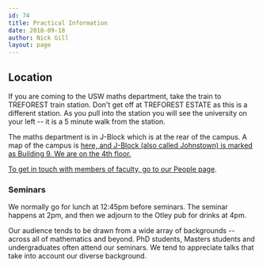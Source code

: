 ```yaml
---
id: 74
title: Practical Information
date: 2018-09-18
author: Nick Gill
layout: page
---
```


## Location

If you are coming to the USW maths department, take the train to TREFOREST train station. Don't get off at TREFOREST ESTATE as this is a different station. As you pull into the station you will see the university on your left -- it is a 5 minute walk from the station.

The maths department is in J-Block which is at the rear of the campus. A map of the campus is <a href = "https://www.southwales.ac.uk/documents/33/USW_A4_Campus_Map_TREF_NEW.PDF">here, and J-Block (also called Johnstown) is marked as Building 9. We are on the 4th floor.

To get in touch with members of faculty, go to our <a href = "people">People page</a>.


### Seminars

We normally go for lunch at 12:45pm before seminars. The seminar happens at 2pm, and then we adjourn to the Otley pub for drinks at 4pm. 

Our audience tends to be drawn from a wide array of backgrounds -- across all of mathematics and beyond. PhD students, Masters students and undergraduates often attend our seminars. We tend to appreciate talks that take into account our diverse background.
